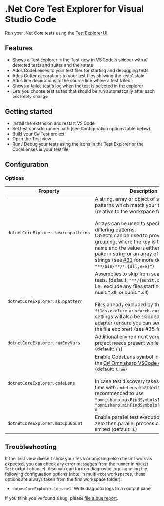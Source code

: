 # .Net Core Test Explorer for Visual Studio Code

Run your .Net Core tests using the
[Test Explorer UI](https://marketplace.visualstudio.com/items?itemName=hbenl.vscode-test-explorer).

<!--- add gif --->

## Features

* Shows a Test Explorer in the Test view in VS Code's sidebar with all detected tests and suites and their state
* Adds CodeLenses to your test files for starting and debugging tests
* Adds Gutter decorations to your test files showing the tests' state
* Adds line decorations to the source line where a test failed
* Shows a failed test's log when the test is selected in the explorer
* Lets you choose test suites that should be run automatically after each assembly change

## Getting started

* Install the extension and restart VS Code
* Set test console runner path (see Configuration options table below).
* Build your C# Test project
* Open the Test view
* Run / Debug your tests using the icons in the Test Explorer or the CodeLenses in your test file

## Configuration

### Options

Property                            | Description
------------------------------------|---------------------------------------------------------------
`dotnetCoreExplorer.searchpatterns` | A string, array or object of search patterns which match your test files (relative to the workspace folder).<br><br>Arrays can be used to specify multiple differing patterns.<br>Objects can be used to provide test grouping, where the key is the group name and the value is either a glob pattern string or an array of glob pattern strings (see [#31](https://github.com/Derivitec/vscode-dotnet-adapter/pull/31) for more detail). (default: `"**/bin/**/*.{dll,exe}"`)
`dotnetCoreExplorer.skippattern`    | Assemblies to skip from searching for tests. (default: `"**/{nunit,xunit}.*.dll"`, i.e.: exclude any files starting with nunit.\*.dll or xunit.\*.dll)<br><br>Files already excluded by the `files.exclude` or `search.exclude` VSCode settings will also be skipped by the test adapter (ensure you can see dll files in the file explorer) (see [#35](https://github.com/Derivitec/vscode-dotnet-adapter/issues/35) for more detail)
`dotnetCoreExplorer.runEnvVars`     | Additional environment variables that your project needs present while running tests (default: `{}`)
`dotnetCoreExplorer.codeLens`       | Enable CodeLens symbol integration with the [C# Omnisharp VSCode extension](https://marketplace.visualstudio.com/items?itemName=ms-vscode.csharp) (default: `true`)<br><br>In case test discovery takes very long time with `codeLens` enabled then it is recommended to use `"omnisharp.maxFindSymbolsItems": 0` with `"omnisharp.minFindSymbolsFilterLength": 0`
`dotnetCoreExplorer.maxCpuCount`    | Enable parallel test execution. If value is zero then parallel process count is not limited (default: 1)



## Troubleshooting
If the Test view doesn't show your tests or anything else doesn't work as expected, you can check any error messages from the runner in `NXunit Test` output channel. Also you can turn on diagnostic logging using  the following configuration options
(note: in multi-root workspaces, these options are always taken from the first workspace folder):
* `dotnetCoreExplorer.logpanel`: Write diagnotic logs to an output panel

If you think you've found a bug, please [file a bug report](https://github.com/Derivitec/vscode-dotnet-adapter/issues).
